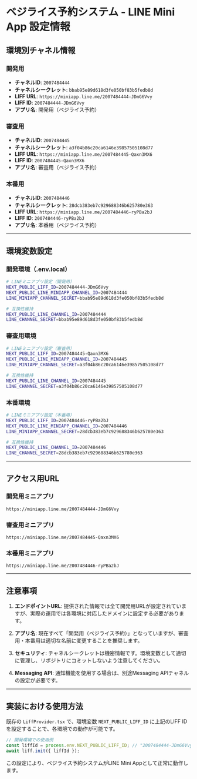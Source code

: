 # ベジライス予約システム - LINE Mini App 設定情報

## 環境別チャネル情報

### 開発用
- **チャネルID**: `2007484444`
- **チャネルシークレット**: `bbab95e89d618d3fe050bf83b5fedb8d`
- **LIFF URL**: `https://miniapp.line.me/2007484444-JDmG6Vvy`
- **LIFF ID**: `2007484444-JDmG6Vvy`
- **アプリ名**: 開発用（ベジライス予約）

### 審査用
- **チャネルID**: `2007484445`
- **チャネルシークレット**: `a3f04b86c20ca6146e39857505108d77`
- **LIFF URL**: `https://miniapp.line.me/2007484445-Qaxn3MX6`
- **LIFF ID**: `2007484445-Qaxn3MX6`
- **アプリ名**: 審査用（ベジライス予約）

### 本番用
- **チャネルID**: `2007484446`
- **チャネルシークレット**: `28dcb383eb7c929688346b625780e363`
- **LIFF URL**: `https://miniapp.line.me/2007484446-ryPBa2bJ`
- **LIFF ID**: `2007484446-ryPBa2bJ`
- **アプリ名**: 本番用（ベジライス予約）

---

## 環境変数設定

### 開発環境（.env.local）
```bash
# LINEミニアプリ設定（開発用）
NEXT_PUBLIC_LIFF_ID=2007484444-JDmG6Vvy
NEXT_PUBLIC_LINE_MINIAPP_CHANNEL_ID=2007484444
LINE_MINIAPP_CHANNEL_SECRET=bbab95e89d618d3fe050bf83b5fedb8d

# 互換性維持
NEXT_PUBLIC_LINE_CHANNEL_ID=2007484444
LINE_CHANNEL_SECRET=bbab95e89d618d3fe050bf83b5fedb8d
```

### 審査用環境
```bash
# LINEミニアプリ設定（審査用）
NEXT_PUBLIC_LIFF_ID=2007484445-Qaxn3MX6
NEXT_PUBLIC_LINE_MINIAPP_CHANNEL_ID=2007484445
LINE_MINIAPP_CHANNEL_SECRET=a3f04b86c20ca6146e39857505108d77

# 互換性維持
NEXT_PUBLIC_LINE_CHANNEL_ID=2007484445
LINE_CHANNEL_SECRET=a3f04b86c20ca6146e39857505108d77
```

### 本番環境
```bash
# LINEミニアプリ設定（本番用）
NEXT_PUBLIC_LIFF_ID=2007484446-ryPBa2bJ
NEXT_PUBLIC_LINE_MINIAPP_CHANNEL_ID=2007484446
LINE_MINIAPP_CHANNEL_SECRET=28dcb383eb7c929688346b625780e363

# 互換性維持
NEXT_PUBLIC_LINE_CHANNEL_ID=2007484446
LINE_CHANNEL_SECRET=28dcb383eb7c929688346b625780e363
```

---

## アクセス用URL

### 開発用ミニアプリ
```
https://miniapp.line.me/2007484444-JDmG6Vvy
```

### 審査用ミニアプリ
```
https://miniapp.line.me/2007484445-Qaxn3MX6
```

### 本番用ミニアプリ
```
https://miniapp.line.me/2007484446-ryPBa2bJ
```

---

## 注意事項

1. **エンドポイントURL**: 提供された情報では全て開発用URLが設定されていますが、実際の運用では各環境に対応したドメインに設定する必要があります。

2. **アプリ名**: 現在すべて「開発用（ベジライス予約）」となっていますが、審査用・本番用は適切な名前に変更することを推奨します。

3. **セキュリティ**: チャネルシークレットは機密情報です。環境変数として適切に管理し、リポジトリにコミットしないよう注意してください。

4. **Messaging API**: 通知機能を使用する場合は、別途Messaging APIチャネルの設定が必要です。

---

## 実装における使用方法

既存の `LiffProvider.tsx` で、環境変数 `NEXT_PUBLIC_LIFF_ID` に上記のLIFF IDを設定することで、各環境での動作が可能です。

```typescript
// 開発環境での使用例
const liffId = process.env.NEXT_PUBLIC_LIFF_ID; // "2007484444-JDmG6Vvy"
await liff.init({ liffId });
```

この設定により、ベジライス予約システムがLINE Mini Appとして正常に動作します。